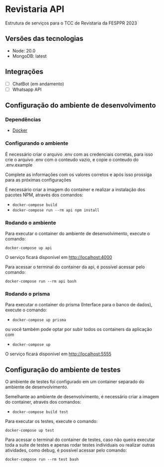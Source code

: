 # Revistaria API

Estrutura de serviços para o TCC de Revistaria da FESPPR 2023

## Versões das tecnologias

- Node: 20.0
- MongoDB: latest

## Integrações

- [ ] ChatBot (em andamento)
- [ ] Whatsapp API

## Configuração do ambiente de desenvolvimento

### Dependências

- [Docker](https://www.docker.com/)

### Configurando o ambiente

É necessário criar o arquivo .env com as credenciais corretas, para isso crie o arquivo .env com o conteudo
vazio, e copie o conteudo do .env.example

Complete as informações com os valores corretos e após isso prossiga para as próximas configurações

É necessário criar a imagem do container e realizar a instalação dos pacotes NPM, através dos comandos:
- `docker-compose build`
- `docker-compose run --rm api npm install`

### Rodando o ambiente

Para executar o container do ambiente de desenvolvimento, execute o comando:

`docker-compose up api`


O serviço ficará disponível em [http://localhost:4000](http://localhost:4000)

Para acessar o terminal do container da api, é possível acessar pelo comando:

`docker-compose run --rm api bash`

### Rodando o prisma

Para executar o container do prisma (Interface para o banco de dados), execute o comando:

- `docker-compose up prisma`

ou você também pode optar por subir todos os containers da aplicação com 

- `docker-compose up`

O serviço ficará disponível em [http://localhost:5555](http://localhost:5555)
## Configuração do ambiente de testes

O ambiente de testes foi configurado em um container separado do ambiente de desenvolvimento.

Semelhante ao ambiente de desenvolvimento, é necessário criar a imagem do container, através dos comandos:
- `docker-compose build test`

Para executar os testes, execute o comando:

`docker-compose up test`

Para acessar o terminal do container de testes, caso não queira executar toda a suite de testes e apenas rodar testes individuais ou realizar outras atividades, como debug, é possível acessar pelo comando:

`docker-compose run --rm test bash`